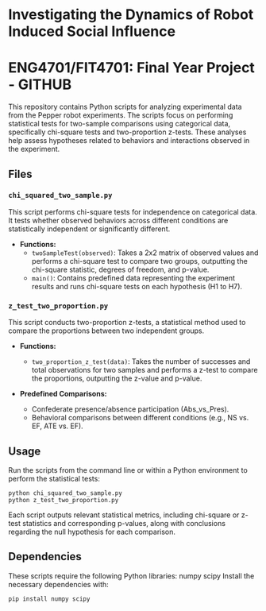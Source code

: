 # Investigating the Dynamics of Robot Induced Social Influence
# ENG4701/FIT4701: Final Year Project - GITHUB

This repository contains Python scripts for analyzing experimental data from the Pepper robot experiments. The scripts focus on performing statistical tests for two-sample comparisons using categorical data, specifically chi-square tests and two-proportion z-tests. These analyses help assess hypotheses related to behaviors and interactions observed in the experiment.

## Files

### `chi_squared_two_sample.py`
This script performs chi-square tests for independence on categorical data. It tests whether observed behaviors across different conditions are statistically independent or significantly different.

- **Functions:**
  - `twoSampleTest(observed)`: Takes a 2x2 matrix of observed values and performs a chi-square test to compare two groups, outputting the chi-square statistic, degrees of freedom, and p-value.
  - `main()`: Contains predefined data representing the experiment results and runs chi-square tests on each hypothesis (H1 to H7).

### `z_test_two_proportion.py`
This script conducts two-proportion z-tests, a statistical method used to compare the proportions between two independent groups.

- **Functions:**
  - `two_proportion_z_test(data)`: Takes the number of successes and total observations for two samples and performs a z-test to compare the proportions, outputting the z-value and p-value.

- **Predefined Comparisons:**
  - Confederate presence/absence participation (Abs_vs_Pres).
  - Behavioral comparisons between different conditions (e.g., NS vs. EF, ATE vs. EF).

## Usage
Run the scripts from the command line or within a Python environment to perform the statistical tests:

```
python chi_squared_two_sample.py
python z_test_two_proportion.py
```

Each script outputs relevant statistical metrics, including chi-square or z-test statistics and corresponding p-values, along with conclusions regarding the null hypothesis for each comparison.

## Dependencies
These scripts require the following Python libraries:
numpy
scipy
Install the necessary dependencies with:
```
pip install numpy scipy
```
